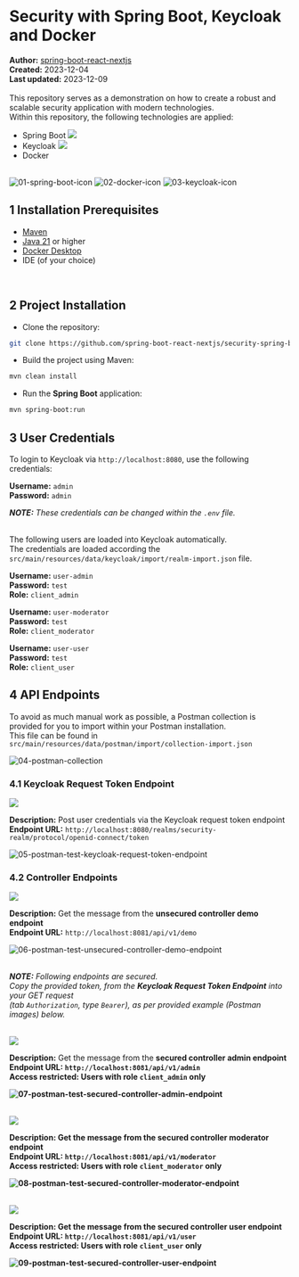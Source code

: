 # Security with Spring Boot, Keycloak and Docker

<b>Author:</b> <a href="https://github.com/spring-boot-react-nextjs" target="_blank">spring-boot-react-nextjs</a><br>
<b>Created:</b> 2023-12-04<br>
<b>Last updated:</b> 2023-12-09
<br><br>
This repository serves as a demonstration on how to create a robust and scalable security application with modern technologies.<br>
Within this repository, the following technologies are applied:
- Spring Boot [![](https://img.shields.io/badge/version-3.2-blue)]()
- Keycloak [![](https://img.shields.io/badge/version-23.0.1-blue)]()
- Docker
<br><br>

![01-spring-boot-icon](https://github.com/spring-boot-react-nextjs/security-spring-boot-keycloak-docker/blob/main/images/01-spring-boot-icon.png)  ![02-docker-icon](https://github.com/spring-boot-react-nextjs/security-spring-boot-keycloak-docker/blob/main/images/02-docker-icon.png)  ![03-keycloak-icon](https://github.com/spring-boot-react-nextjs/security-spring-boot-keycloak-docker/blob/main/images/03-keycloak-icon.png)

## 1 Installation Prerequisites

- <a href="https://maven.apache.org/download.cgi" target="_blank">Maven</a>
- <a href="https://adoptium.net" target="_blank">Java 21</a> or higher
- <a href="https://www.docker.com/products/docker-desktop/" target="_blank">Docker Desktop</a>
- IDE (of your choice)
<br>

## 2 Project Installation

- Clone the repository:

```bash
git clone https://github.com/spring-boot-react-nextjs/security-spring-boot-keycloak-docker.git
```

- Build the project using Maven:

```bash
mvn clean install
```

- Run the <strong>Spring Boot</strong> application:

```bash
mvn spring-boot:run
```

## 3 User Credentials

To login to Keycloak via ```http://localhost:8080```, use the following credentials:

**Username:** ```admin```<br>
**Password:** ```admin```<br>

<i><b>NOTE:</b> These credentials can be changed within the ```.env``` file.</i><br><br>

The following users are loaded into Keycloak automatically.<br>
The credentials are loaded according the ```src/main/resources/data/keycloak/import/realm-import.json``` file.

**Username:** ```user-admin```<br>
**Password:** ```test```<br>
**Role:** ```client_admin```


**Username:** ```user-moderator```<br>
**Password:** ```test```<br>
**Role:** ```client_moderator```

**Username:** ```user-user```<br>
**Password:** ```test```<br>
**Role:** ```client_user```
<br>

## 4 API Endpoints

To avoid as much manual work as possible, a Postman collection is provided for you to import within your Postman installation.<br>
This file can be found in ```src/main/resources/data/postman/import/collection-import.json```

![04-postman-collection](https://github.com/spring-boot-react-nextjs/security-spring-boot-keycloak-docker/blob/main/images/04-postman-collection.jpg)

### 4.1 Keycloak Request Token Endpoint

[![](https://img.shields.io/badge/HTTP-POST-yellow)]()

**Description:** Post user credentials via the Keycloak request token endpoint</b><br>
**Endpoint URL:** ```http://localhost:8080/realms/security-realm/protocol/openid-connect/token```

![05-postman-test-keycloak-request-token-endpoint](https://github.com/spring-boot-react-nextjs/security-spring-boot-keycloak-docker/blob/main/images/05-postman-test-keycloak-request-token-endpoint.jpg)
<br>

### 4.2 Controller Endpoints

[![](https://img.shields.io/badge/HTTP-GET-green)]()

**Description:** Get the message from the <b>unsecured controller demo endpoint</b><br>
**Endpoint URL:** ```http://localhost:8081/api/v1/demo```

![06-postman-test-unsecured-controller-demo-endpoint](https://github.com/spring-boot-react-nextjs/security-spring-boot-keycloak-docker/blob/main/images/06-postman-test-unsecured-controller-demo-endpoint.jpg)
<br><br>

<i><b>NOTE:</b> Following endpoints are secured.<br>
Copy the provided token, from the <b>Keycloak Request Token Endpoint</b> into your GET request<br>
(tab ```Authorization```, type ```Bearer```), as per provided example (Postman images) below.</i>
<br><br>

[![](https://img.shields.io/badge/HTTP-GET-green)]()

**Description:** Get the message from the <b>secured controller admin endpoint<br>
**Endpoint URL:** ```http://localhost:8081/api/v1/admin``` <br>
**Access restricted:** Users with role ```client_admin``` only

![07-postman-test-secured-controller-admin-endpoint](https://github.com/spring-boot-react-nextjs/security-spring-boot-keycloak-docker/blob/main/images/07-postman-test-secured-controller-admin-endpoint.jpg)
<br><br>

[![](https://img.shields.io/badge/HTTP-GET-green)]()

**Description:** Get the message from the <b>secured controller moderator endpoint<br>
**Endpoint URL:** ```http://localhost:8081/api/v1/moderator``` <br>
**Access restricted:** Users with role ```client_moderator``` only

![08-postman-test-secured-controller-moderator-endpoint](https://github.com/spring-boot-react-nextjs/security-spring-boot-keycloak-docker/blob/main/images/08-postman-test-secured-controller-moderator-endpoint.jpg)
<br><br>

[![](https://img.shields.io/badge/HTTP-GET-green)]()

**Description:** Get the message from the <b>secured controller user endpoint<br>
**Endpoint URL:** ```http://localhost:8081/api/v1/user``` <br>
**Access restricted:** Users with role ```client_user``` only

![09-postman-test-secured-controller-user-endpoint](https://github.com/spring-boot-react-nextjs/security-spring-boot-keycloak-docker/blob/main/images/09-postman-test-secured-controller-user-endpoint.jpg)
